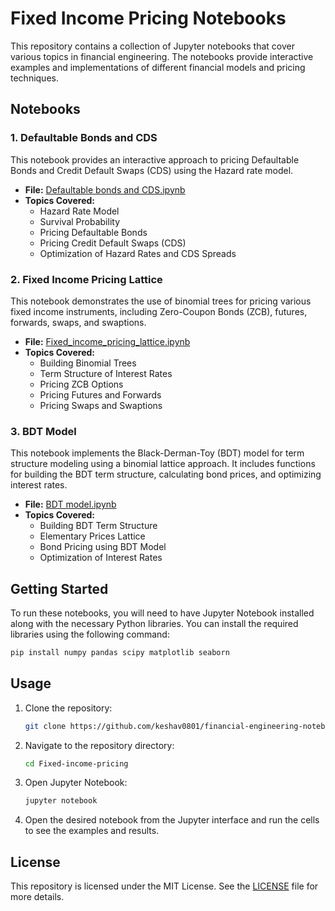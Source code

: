 # Fixed Income Pricing Notebooks

This repository contains a collection of Jupyter notebooks that cover various topics in financial engineering. The notebooks provide interactive examples and implementations of different financial models and pricing techniques.

## Notebooks

### 1. Defaultable Bonds and CDS

This notebook provides an interactive approach to pricing Defaultable Bonds and Credit Default Swaps (CDS) using the Hazard rate model.

- **File:** [Defaultable bonds and CDS.ipynb](Term%20structure%20and%20Credit%20Derivatives/Defaultable%20bonds%20and%20CDS.ipynb)
- **Topics Covered:**
  - Hazard Rate Model
  - Survival Probability
  - Pricing Defaultable Bonds
  - Pricing Credit Default Swaps (CDS)
  - Optimization of Hazard Rates and CDS Spreads

### 2. Fixed Income Pricing Lattice

This notebook demonstrates the use of binomial trees for pricing various fixed income instruments, including Zero-Coupon Bonds (ZCB), futures, forwards, swaps, and swaptions.

- **File:** [Fixed_income_pricing_lattice.ipynb](Term%20structure%20and%20Credit%20Derivatives/Fixed_income_pricing_lattice.ipynb)
- **Topics Covered:**
  - Building Binomial Trees
  - Term Structure of Interest Rates
  - Pricing ZCB Options
  - Pricing Futures and Forwards
  - Pricing Swaps and Swaptions

### 3. BDT Model

This notebook implements the Black-Derman-Toy (BDT) model for term structure modeling using a binomial lattice approach. It includes functions for building the BDT term structure, calculating bond prices, and optimizing interest rates.

- **File:** [BDT model.ipynb](Term%20structure%20and%20Credit%20Derivatives/BDT%20model.ipynb)
- **Topics Covered:**
  - Building BDT Term Structure
  - Elementary Prices Lattice
  - Bond Pricing using BDT Model
  - Optimization of Interest Rates

## Getting Started

To run these notebooks, you will need to have Jupyter Notebook installed along with the necessary Python libraries. You can install the required libraries using the following command:

```sh
pip install numpy pandas scipy matplotlib seaborn
```

## Usage

1. Clone the repository:
   ```sh
   git clone https://github.com/keshav0801/financial-engineering-notebooks.git
   ```
2. Navigate to the repository directory:
   ```sh
   cd Fixed-income-pricing
   ```
3. Open Jupyter Notebook:
   ```sh
   jupyter notebook
   ```
4. Open the desired notebook from the Jupyter interface and run the cells to see the examples and results.

## License

This repository is licensed under the MIT License. See the [LICENSE](LICENSE) file for more details.
